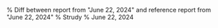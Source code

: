 % Diff between report from "June 22, 2024" and reference report from "June 22, 2024"
% Strudy
% June 22, 2024


